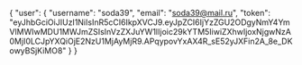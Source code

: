 {
    "user": {
        "username": "soda39",
        "email": "soda39@mail.ru",
        "token": "eyJhbGciOiJIUzI1NiIsInR5cCI6IkpXVCJ9.eyJpZCI6IjYzZGU2ODgyNmY4YmVlMWIwMDU1MWJmZSIsInVzZXJuYW1lIjoic29kYTM5IiwiZXhwIjoxNjgwNzA0MjI0LCJpYXQiOjE2NzU1MjAyMjR9.APqypovYxAX4R_sE52yJXFin2A_8e_DKowyBSjKiMO8"
    }
}

